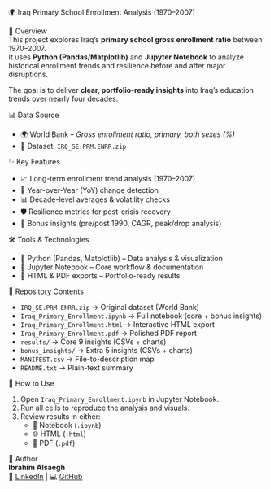 🌍 Iraq Primary School Enrollment Analysis (1970–2007)

📌 Overview  
This project explores Iraq’s **primary school gross enrollment ratio** between 1970–2007.  
It uses **Python (Pandas/Matplotlib)** and **Jupyter Notebook** to analyze historical enrollment trends and resilience before and after major disruptions.

The goal is to deliver **clear, portfolio-ready insights** into Iraq’s education trends over nearly four decades.

📊 Data Source  
- 🌍 World Bank – *Gross enrollment ratio, primary, both sexes (%)*  
- 📂 Dataset: `IRQ_SE.PRM.ENRR.zip`  

✨ Key Features  
- 📈 Long-term enrollment trend analysis (1970–2007)  
- 🔄 Year-over-Year (YoY) change detection  
- 📊 Decade-level averages & volatility checks  
- 🛡 Resilience metrics for post-crisis recovery  
- 🎯 Bonus insights (pre/post 1990, CAGR, peak/drop analysis)  

🛠 Tools & Technologies  
- 🐍 Python (Pandas, Matplotlib) – Data analysis & visualization  
- 📓 Jupyter Notebook – Core workflow & documentation  
- 📄 HTML & PDF exports – Portfolio-ready results  

📂 Repository Contents  
- `IRQ_SE.PRM.ENRR.zip` → Original dataset (World Bank)  
- `Iraq_Primary_Enrollment.ipynb` → Full notebook (core + bonus insights)  
- `Iraq_Primary_Enrollment.html` → Interactive HTML export  
- `Iraq_Primary_Enrollment.pdf` → Polished PDF report  
- `results/` → Core 9 insights (CSVs + charts)  
- `bonus_insights/` → Extra 5 insights (CSVs + charts)  
- `MANIFEST.csv` → File-to-description map  
- `README.txt` → Plain-text summary  

🚀 How to Use  
1. Open `Iraq_Primary_Enrollment.ipynb` in Jupyter Notebook.  
2. Run all cells to reproduce the analysis and visuals.  
3. Review results in either:  
   - 📓 Notebook (`.ipynb`)  
   - 🌐 HTML (`.html`)  
   - 📄 PDF (`.pdf`)  

👤 Author  
**Ibrahim Alsaegh**  
🔗 [LinkedIn](https://www.linkedin.com/in/ibrahim-alsaegh) | 💻 [GitHub](https://github.com/ibrahim1993-2)  
